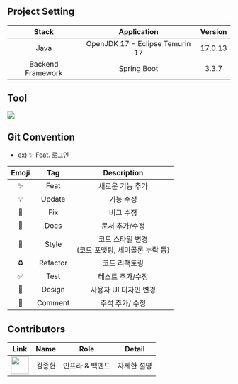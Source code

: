 ## Project Setting

| Stack | Application | Version |
| :-: | :-: | :-: |
| Java | OpenJDK 17 - Eclipse Temurin 17 | 17.0.13 |
| Backend Framework | Spring Boot | 3.3.7 |

## Tool

<img src="https://img.shields.io/badge/IntelliJ-000000?style=for-the-badge&logo=IntelliJ IDEA&logoColor=white">


## Git Convention

- ex) :sparkles: Feat. 로그인

| Emoji | Tag | Description |
| :-: | :-: | :-: |
| :sparkles: | Feat | 새로운 기능 추가 |
| :bulb: | Update | 기능 수정
| :bug: | Fix | 버그 수정 |
| :memo: | Docs | 문서 추가/수정 |
| :art: | Style | 코드 스타일 변경<br>(코드 포맷팅, 세미콜론 누락 등) |
| :recycle: | Refactor | 코드 리팩토링 |
| :white_check_mark: | Test | 테스트 추가/수정 |
| :lipstick: | Design | 사용자 UI 디자인 변경 |
| :speech_balloon: | Comment | 주석 추가/ 수정 |

## Contributors

| Link | Name | Role | Detail |
| :-: | :-: | :-: | :-: |
| [<img width="40" height="40" src="https://avatars.githubusercontent.com/u/78305338?v=4">](https://github.com/Dreaming-J) | 김종헌 | 인프라 & 백엔드 | 자세한 설명 |